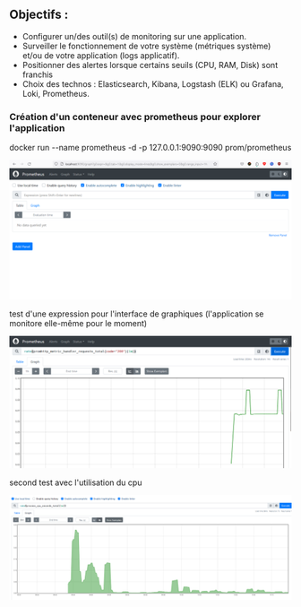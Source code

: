 ## Objectifs :  
- Configurer un/des outil(s) de monitoring sur une application.
- Surveiller le fonctionnement de votre système (métriques système) et/ou de votre application (logs applicatif).
- Positionner des alertes lorsque certains seuils (CPU, RAM, Disk) sont franchis 
- Choix des technos : Elasticsearch, Kibana, Logstash (ELK) ou Grafana, Loki, Prometheus.


### Création d'un conteneur avec prometheus pour explorer l'application

docker run --name prometheus -d -p 127.0.0.1:9090:9090 prom/prometheus

![prometheus example](image.png)  

test d'une expression pour l'interface de graphiques (l'application se monitore elle-même pour le moment)

![graphique](image-1.png) 

second test avec l'utilisation du cpu

![cpu metric](image-2.png)

